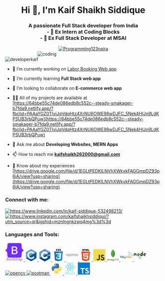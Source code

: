 <h1 align="center">Hi 👋, I'm Kaif Shaikh Siddique</h1>
<h3 align="center">A passionate Full Stack developer from India <br>
- 💼 Ex Intern at Coding Blocks<br>
- 💼 Ex Full Stack Developer at MSAI</h3>
<div align="center">
    <a title="Markkuz123, CC BY-SA 4.0 <https://creativecommons.org/licenses/by-sa/4.0>, via Wikimedia Commons" href="https://commons.wikimedia.org/wiki/File:Programming123najra.gif">
        <img width="512" alt="Programming123najra" src="https://upload.wikimedia.org/wikipedia/commons/thumb/6/6f/Programming123najra.gif/512px-Programming123najra.gif?20220415084448">
    </a>
</div>
<img align="right" width=400 alt="coding" src="https://commons.wikimedia.org/wiki/File:Programming123najra.gif">

<p align="left"> <img src="https://komarev.com/ghpvc/?username=developerkaif&label=Profile%20views&color=0e75b6&style=flat" alt="developerkaif" /> </p>

- 🔭 I’m currently working on [Labor Booking Web app](www.labourbook.online)

- 🌱 I’m currently learning **Full Stack web app**

- 👯 I’m looking to collaborate on **E-commerce web app**

- 👨‍💻 All of my projects are available at [https://64bbe55c74de086edb8c552c--steady-smakager-b7fda9.netlify.app/?fbclid=PAAaYGZ0TIviJqVdqHtz4XrNU6OWE98wDJFC_5Nek4HIJn9LdKPSUB3rbQPuw](https://64bbe55c74de086edb8c552c--steady-smakager-b7fda9.netlify.app/?fbclid=PAAaYGZ0TIviJqVdqHtz4XrNU6OWE98wDJFC_5Nek4HIJn9LdKPSUB3rbQPuw)

- 💬 Ask me about **Developing Websites, MERN Apps**

- 📫 How to reach me **kaifshaikh262000@gmail.com**

- 📄 Know about my experiences [https://drive.google.com/file/d/1EGLtPEDKlLNVhXWkykFAGGmpDZ93p6jA/view?usp=sharing](https://drive.google.com/file/d/1EGLtPEDKlLNVhXWkykFAGGmpDZ93p6jA/view?usp=sharing)


<h3 align="left">Connect with me:</h3>
<p align="left">
<a href="https://linkedin.com/in/https://www.linkedin.com/in/kaif-siddique-532498213/" target="blank"><img align="center" src="https://raw.githubusercontent.com/rahuldkjain/github-profile-readme-generator/master/src/images/icons/Social/linked-in-alt.svg" alt="https://www.linkedin.com/in/kaif-siddique-532498213/" height="30" width="40" /></a>
<a href="https://instagram.com/https://www.instagram.com/kaifshaikhsiddiqui/?utm_source=qr&igshid=mznlngnkzwq4mg%3d%3d" target="blank"><img align="center" src="https://raw.githubusercontent.com/rahuldkjain/github-profile-readme-generator/master/src/images/icons/Social/instagram.svg" alt="https://www.instagram.com/kaifshaikhsiddiqui/?utm_source=qr&igshid=mznlngnkzwq4mg%3d%3d" height="30" width="40" /></a>
</p>

<h3 align="left">Languages and Tools:</h3>
<p align="left">
<a href="https://getbootstrap.com" target="_blank" rel="noreferrer"><img src="https://raw.githubusercontent.com/devicons/devicon/master/icons/bootstrap/bootstrap-plain-wordmark.svg" alt="bootstrap" width="60" height="60"/> </a> 
<a href="https://www.cprogramming.com/" target="_blank" rel="noreferrer"><img src="https://raw.githubusercontent.com/devicons/devicon/master/icons/c/c-original.svg" alt="c" width="40" height="40"/> </a> 
<a href="https://www.w3schools.com/cpp/" target="_blank" rel="noreferrer"><img src="https://raw.githubusercontent.com/devicons/devicon/master/icons/cplusplus/cplusplus-original.svg" alt="cplusplus" width="40" height="40"/> </a> 
<a href="https://www.w3schools.com/css/" target="_blank" rel="noreferrer"><img src="https://raw.githubusercontent.com/devicons/devicon/master/icons/css3/css3-original-wordmark.svg" alt="css3" width="40" height="40"/> </a> 
<a href="https://expressjs.com" target="_blank" rel="noreferrer"><img src="https://raw.githubusercontent.com/devicons/devicon/master/icons/express/express-original-wordmark.svg" alt="express" width="40" height="40"/> </a> 
<a href="https://www.w3.org/html/" target="_blank" rel="noreferrer"><img src="https://raw.githubusercontent.com/devicons/devicon/master/icons/html5/html5-original-wordmark.svg" alt="html5" width="40" height="40"/> </a> 
<a href="https://developer.mozilla.org/en-US/docs/Web/JavaScript" target="_blank" rel="noreferrer"><img src="https://raw.githubusercontent.com/devicons/devicon/master/icons/javascript/javascript-original.svg" alt="javascript" width="40" height="40"/> </a> 
<a href="https://www.mongodb.com/" target="_blank" rel="noreferrer"><img src="https://raw.githubusercontent.com/devicons/devicon/master/icons/mongodb/mongodb-original-wordmark.svg" alt="mongodb" width="40" height="40"/> </a> 
<a href="https://www.mysql.com/" target="_blank" rel="noreferrer"><img src="https://raw.githubusercontent.com/devicons/devicon/master/icons/mysql/mysql-original-wordmark.svg" alt="mysql" width="40" height="40"/> </a> 
<a href="https://nodejs.org" target="_blank" rel="noreferrer"><img src="https://raw.githubusercontent.com/devicons/devicon/master/icons/nodejs/nodejs-original-wordmark.svg" alt="nodejs" width="40" height="40"/> </a> 
<a href="https://opencv.org/" target="_blank" rel="noreferrer"><img src="https://www.vectorlogo.zone/logos/opencv/opencv-icon.svg" alt="opencv" width="40" height="40"/> </a> 
<a href="https://postman.com" target="_blank" rel="noreferrer"><img src="https://www.vectorlogo.zone/logos/getpostman/getpostman-icon.svg" alt="postman" width="40" height="40"/> </a> 
<a href="https://www.python.org" target="_blank" rel="noreferrer"><img src="https://raw.githubusercontent.com/devicons/devicon/master/icons/python/python-original.svg" alt="python" width="40" height="40"/> </a> 
<a href="https://reactjs.org/" target="_blank" rel="noreferrer"><img src="https://raw.githubusercontent.com/devicons/devicon/master/icons/react/react-original-wordmark.svg" alt="react" width="40" height="40"/> </a> 
<a href="https://www.typescriptlang.org/" target="_blank" rel="noreferrer"><img src="https://raw.githubusercontent.com/devicons/devicon/master/icons/typescript/typescript-original.svg" alt="typescript" width="40" height="40"/> </a> 
</p>
